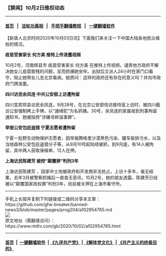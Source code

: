### 【禁闻】10月2日维权动态
------------------------

#### [首页](https://github.com/gfw-breaker/banned-news3/blob/master/README.md) &nbsp;&nbsp;|&nbsp;&nbsp; [法轮功真相](https://github.com/begood0513/basic/blob/master/README.md)  &nbsp;&nbsp;|&nbsp;&nbsp; [手把手翻墙教程](https://github.com/gfw-breaker/guides/wiki)  &nbsp;&nbsp;|&nbsp;&nbsp; [一键翻墙软件](https://github.com/gfw-breaker/nogfw/blob/master/README.md)  



<div><div class="post_content" itemprop="articleBody">
 <p>
  【新唐人北京时间2020年10月03日讯】下面我们来关注一下中国大陆各地民众维权的情况。
 </p>
 <p>
  <strong>
   <ok href="https://www.ntdtv.com/gb/疫苗受害家长.htm">
    疫苗受害家长
   </ok>
   <ok href="https://www.ntdtv.com/gb/何方美.htm">
    何方美
   </ok>
   推特上传泼墨视频
  </strong>
 </p>
 <p>
  10月2号，河南辉县市
  <ok href="https://www.ntdtv.com/gb/疫苗受害家长.htm">
   疫苗受害家长
  </ok>
  <ok href="https://www.ntdtv.com/gb/何方美.htm">
   何方美
  </ok>
  在推特上传视频，谴责地方政府不解决她女儿疫苗致残的问题，反而抓捕她坐牢。出狱后又派人24小时在家门口看守，阻止她带女儿去北京看病。她质问：这样的政府还有存在的意义吗？并向市政府门牌泼墨。
 </p>
 <p>
  <strong>
   <ok href="https://www.ntdtv.com/gb/四川访民余凤连.htm">
    四川访民余凤连
   </ok>
   中共公安部上访遭拘留
  </strong>
 </p>
 <p>
  四川宜宾珙县访民余凤连，9月28号，在北京公安部信访接待室上访时，被四川截访公安强制拷上手铐，以“通缉犯”为名抓捕。30号，余凤连的家属收到刑事拘留通知书，她被指控“涉嫌寻衅滋事罪”。
 </p>
 <p>
  <strong>
   举报公安包庇盗猎
   <ok href="https://www.ntdtv.com/gb/宁夏志愿者遭拘留.htm">
    宁夏志愿者遭拘留
   </ok>
  </strong>
 </p>
 <p>
  宁夏一批野生动物保护志愿者，因举报腾格里沙漠黑色污染、罐车偷排污水，以及当地森林公安包庇盗猎分子等，从9月10号起陆续被抓，到9月底，有14人被拘留，其中两人获取保候审，12人在押。
 </p>
 <p>
  <strong>
   <ok href="https://www.ntdtv.com/gb/上海访民陈建芳.htm">
    上海访民陈建芳
   </ok>
   被控“颠覆罪”判刑3年
  </strong>
 </p>
 <p>
  <ok href="https://www.ntdtv.com/gb/上海访民陈建芳.htm">
   上海访民陈建芳
  </ok>
  ，因家中土地被政府和开发商非法抢占，上访十多年，毫无结果，去年3月被警察抓捕后一直杳无音讯，10月2号，她的朋友透露，陈建芳已经被以“颠覆国家政权罪”判刑3年，目前被关押在上海市看守所。
 </p>
 <div class="single_ad">
 </div>
</div>
</div>
<hr/>
手机上长按并复制下列链接或二维码分享本文章：<br/>
https://github.com/gfw-breaker/banned-news3/blob/master/pages/prog204/a102954765.md <br/>
<a href='https://github.com/gfw-breaker/banned-news3/blob/master/pages/prog204/a102954765.md'><img src='https://github.com/gfw-breaker/banned-news3/blob/master/pages/prog204/a102954765.md.png'/></a> <br/>
原文地址（需翻墙访问）：https://www.ntdtv.com/gb/2020/10/02/a102954765.html


------------------------
#### [首页](https://github.com/gfw-breaker/banned-news3/blob/master/README.md) &nbsp;|&nbsp; [一键翻墙软件](https://github.com/gfw-breaker/nogfw/blob/master/README.md) &nbsp;| [《九评共产党》](https://github.com/gfw-breaker/9ping.md/blob/master/README.md#九评之一评共产党是什么) | [《解体党文化》](https://github.com/gfw-breaker/jtdwh.md/blob/master/README.md) | [《共产主义的终极目的》](https://github.com/gfw-breaker/gczydzjmd.md/blob/master/README.md)


<img src='http://gfw-breaker.win/banned-news3/pages/prog204/a102954765.md' width='0px' height='0px'/>